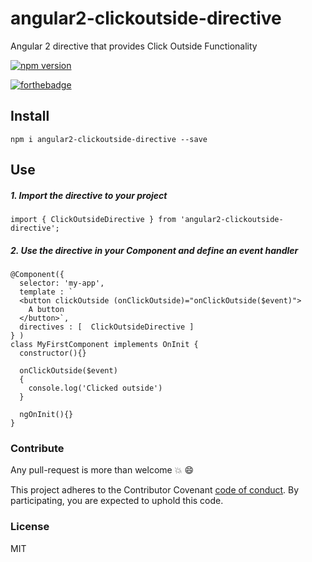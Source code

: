 # angular2-clickoutside-directive
Angular 2 directive that provides Click Outside Functionality

[![npm version](https://badge.fury.io/js/angular2-clickoutside-directive.svg)](https://badge.fury.io/js/angular2-clickoutside-directive)

[![forthebadge](http://forthebadge.com/images/badges/built-with-love.svg)](http://forthebadge.com)

## Install

`npm i angular2-clickoutside-directive --save`

## Use

##### 1. Import the directive to your project

`import { ClickOutsideDirective } from 'angular2-clickoutside-directive';`

##### 2. Use the directive in your Component and define an event handler

```
@Component({
  selector: 'my-app',
  template : `
  <button clickOutside (onClickOutside)="onClickOutside($event)">
    A button
  </button>`,
  directives : [  ClickOutsideDirective ]
} )
class MyFirstComponent implements OnInit {
  constructor(){}

  onClickOutside($event)
  {
    console.log('Clicked outside')
  }

  ngOnInit(){}
}
```
### Contribute

Any pull-request is more than welcome :boom: :smile:

This project adheres to the Contributor Covenant [code of conduct](http://contributor-covenant.org/). By participating, you are expected to uphold this code.

### License

MIT
